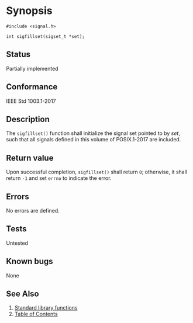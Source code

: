 # Synopsis

`#include <signal.h>`

` int sigfillset(sigset_t *set); `

## Status

Partially implemented

## Conformance

IEEE Std 1003.1-2017

## Description

The `sigfillset()` function shall initialize the signal set pointed to by _set_, such that all signals defined in this
volume of POSIX.1-2017 are included.

## Return value

Upon successful completion, `sigfillset()` shall return `0`; otherwise, it shall return `-1` and set `errno` to indicate
the error.

## Errors

No errors are defined.

## Tests

Untested

## Known bugs

None

## See Also

1. [Standard library functions](../README.md)
2. [Table of Contents](../../../README.md)
